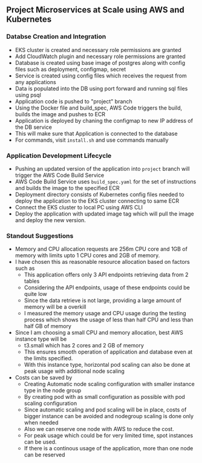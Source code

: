 ## Project Microservices at Scale using AWS and Kubernetes

### Databse Creation and Integration

- EKS cluster is created and necessary role permissions are granted
- Add CloudWatch plugin and necessary role permissions are granted
- Database is created using base image of postgres along with config files such as deployment, configmap, secret 
- Service is created using config files which receives the request from any applications
- Data is populated into the DB using port forward and running sql files using psql
- Application code is pushed to "project" branch
- Using the Docker file and build_spec, AWS Code triggers the build, builds the image and pushes to ECR
- Application is deployed by chaning the configmap to new IP address of the DB service
- This will make sure that Application is connected to the database
- For commands, visit `install.sh` and use commands manually

### Application Development Lifecycle

- Pushing an updated version of the application into `project` branch will trigger the AWS Code Build Service
- AWS Code Build Service uses `build_spec.yaml` for the set of instructions and builds the image to the specified ECR
- Deployment directory consists of Kubernetes config files needed to deploy the application to the EKS cluster connecting to same ECR
- Connect the EKS cluster to local PC using AWS CLI 
- Deploy the application with updated image tag which will pull the image and deploy the new version.

### Standout Suggestions

- Memory and CPU allocation requests are 256m CPU core and 1GB of memory with limits upto 1 CPU cores and 2GB of memory.
- I have chosen this as reasonable resource allocation based on factors such as
    - This application offers only 3 API endpoints retrieving data from 2 tables
    - Considering the API endpoints, usage of these endpoints could be quite low
    - Since the data retrieve is not large, providing a large amount of memory will be a overkill
    - I measured the memory usage and CPU usage during the testing process which shows the usage of less than half CPU and less than half GB of memory
- Since I am choosing a small CPU and memory allocation, best AWS instance type will be 
    - t3.small which has 2 cores and 2 GB of memory
    - This ensures smooth operation of application and database even at the limits specified.
    - With this instance type, horizontal pod scaling can also be done at peak usage with additional node scaling
- Costs can be saved by 
    - Creating Automatic node scaling configuration with smaller instance type in the node group
    - By creating pod with as small configuration as possible with pod scaling configuration
    - Since automatic scaling and pod scaling will be in place, costs of bigger instance can be avoided and nodegroup scaling is done only when needed
    - Also we can reserve one node with AWS to reduce the cost.
    - For peak usage which could be for very limited time, spot instances can be used.
    - If there is a continous usage of the application, more than one node can be reserved